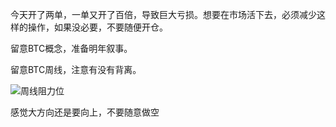 今天开了两单，一单又开了百倍，导致巨大亏损。想要在市场活下去，必须减少这样的操作，如果没必要，不要随便开仓。

留意BTC概念，准备明年叙事。

留意BTC周线，注意有没有背离。

![周线阻力位](https://www.tradingview.com/x/2saczbAn/)

感觉大方向还是要向上，不要随意做空
